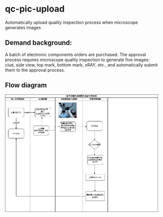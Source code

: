 # qc-pic-upload
Automatically upload quality inspection process when microscope generates images
## Demand background: 
A batch of electronic components orders are purchased. The approval process requires microscope quality inspection to generate five images: clue, side view, top mark, bottom mark, xRAY, etc., and automatically submit them to the approval process.
## Flow diagram
!["flow diagram"](.\doc\flowDiagram.png)


